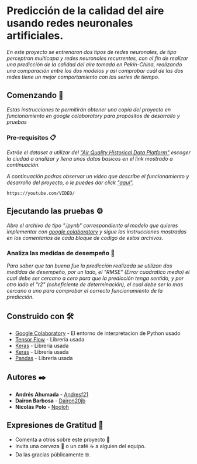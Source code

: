 # Predicción de la calidad del aire usando redes neuronales artificiales.

_En este proyecto se entrenaron dos tipos de redes neuronales, de tipo perceptron multicapa y redes neuronales recurrentes, con el fin de realizar una predicción de la calidad del aire tomada en Pekín-China, realizando una comparación entre los dos modelos y así comprobar cuál de las dos redes tiene un mejor comportamiento con las series de tiempo._


## Comenzando 🚀

_Estas instrucciones te permitirán obtener una copia del proyecto en funcionamiento en google colaboratory para propósitos de desarrollo y pruebas_ 


### Pre-requisitos 📋

_Extráe el dataset a utilizar del ["Air Quality Historical Data Platform"](https://aqicn.org) escoger la ciudad a analizar y llena unos datos basicos en el link mostrado a continuación._

_A continuación podras observar un video que describe el funcionamiento y desarrollo del proyecto, o le puedes dar click ["aquí"](https://youtube.com/VIDEO/)._

```
https://youtube.com/VIDEO/
```


## Ejecutando las pruebas ⚙️

_Abre el archivo de tipo ".ipynb" correspondiente al modelo que quieres implementar con [google colaboratory](https://colab.research.google.com/notebooks/intro.ipynb?utm_source=scs-index#recent=true)  y sigue las instrucciones mostradas en los comentarios de cada bloque de codigo de estos archivos._


### Analiza las medidas de desempeño 🔩

_Para saber que tan buena fue la predicción realizada se utilizan dos medidas de desempeño, por un lado, el "RMSE" (Error cuadratico medio) el cual debe ser cercano a cero para que la predicción tenga sentido, y por otro lado el "r2" (coheficiente de determinación), el cual debe ser lo mas cercano a uno para comprobar el correcto funcionamiento de la predicción._


## Construido con 🛠️

* [Google Colaboratory](https://colab.research.google.com/) - El entorno de interpretacion de Python usado
* [Tensor Flow](https://www.tensorflow.org/) - Libreria usada
* [Keras](https://keras.io/) - Libreria usada
* [Keras](https://scikit-learn.org/) - Libreria usada
* [Pandas](https://pandas.pydata.org/) - Libreria usada


## Autores ✒️

* **Andrés Ahumada** - [Andresf21](https://github.com/andresf21)
* **Dairon Barbosa** - [Dairon20jb](https://github.com/dairon20jb)
* **Nicolás Polo**   - [Npoloh](https://github.con/npoloh)


## Expresiones de Gratitud 🎁

* Comenta a otros sobre este proyecto 📢
* Invita una cerveza 🍺 o un café ☕ a alguien del equipo. 
* Da las gracias públicamente 🤓.



